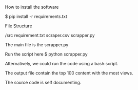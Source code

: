How to install the software

$ pip install -r requirements.txt


File Structure

/src
    requirement.txt
    scraper.csv
    scrapper.py


The main file is the scrapper.py

Run the script here
$ python scrapper.py

Alternatively, we could run the code using a bash script.

The output file contain the top 100 content with the most views.

The source code is self documenting.
